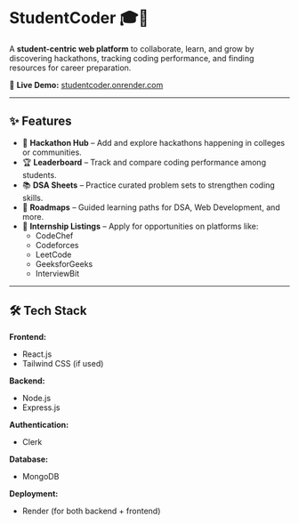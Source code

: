 # StudentCoder 🎓🚀  

A **student-centric web platform** to collaborate, learn, and grow by discovering hackathons, tracking coding performance, and finding resources for career preparation.  

🔗 **Live Demo:** [studentcoder.onrender.com](https://studentcoder.onrender.com/)  

---

## ✨ Features  

- 📢 **Hackathon Hub** – Add and explore hackathons happening in colleges or communities.  
- 🏆 **Leaderboard** – Track and compare coding performance among students.  
- 📚 **DSA Sheets** – Practice curated problem sets to strengthen coding skills.  
- 🎯 **Roadmaps** – Guided learning paths for DSA, Web Development, and more.  
- 💼 **Internship Listings** – Apply for opportunities on platforms like:  
  - CodeChef  
  - Codeforces  
  - LeetCode  
  - GeeksforGeeks  
  - InterviewBit  

---

## 🛠️ Tech Stack  

**Frontend:**  
- React.js  
- Tailwind CSS (if used)  

**Backend:**  
- Node.js  
- Express.js  

**Authentication:**  
- Clerk  

**Database:**  
- MongoDB  

**Deployment:**  
- Render (for both backend + frontend)  
